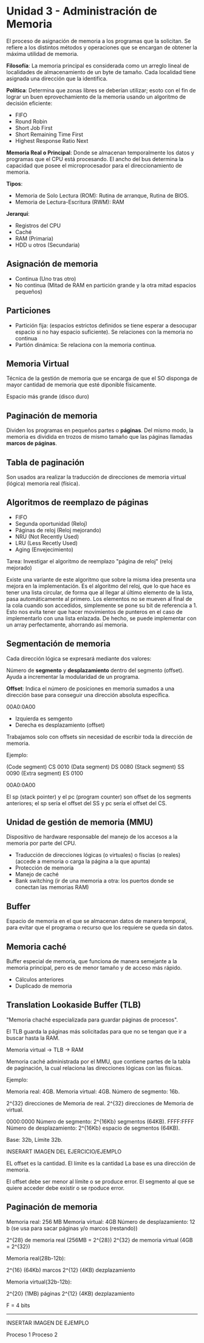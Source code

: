 # Unidad 3 - Administración de Memoria

El proceso de asignación de memoria a los programas que la solicitan. Se refiere
a los distintos métodos y operaciones que se encargan de obtener la máxima utilidad
de memoria.

**Filosofía**: La memoria principal es considerada como un arreglo lineal de localidades
de almacenamiento de un byte de tamaño. Cada localidad tiene asignada una
dirección que la identifica.

**Política**: Determina que zonas libres se deberían utilizar; esoto con el fin de
lograr un buen eprovechamiento de la memoria usando un algoritmo de decisión
eficiente:

- FIFO
- Round Robin
- Short Job First
- Short Remaining Time First
- Highest Response Ratio Next

**Memoria Real o Principal**: Donde se almacenan temporalmente los datos y
programas que el CPU está procesando. El ancho del bus determina la capacidad
que posee el microprocesador para el direccionamiento de memoria.

**Tipos**:

- Memoria de Solo Lectura (ROM): Rutina de arranque, Rutina de BIOS.
- Memoria de Lectura-Escritura (RWM): RAM

**Jerarquí**:

- Registros del CPU
- Caché
- RAM (Primaria)
- HDD u otros (Secundaria)

## Asignación de memoria

- Continua (Uno tras otro)
- No continua (Mitad de RAM en partición grande y la otra mitad espacios pequeños)

## Particiones

- Partición fija: (espacios estrictos definidos se tiene esperar a desocupar espacio si
no hay espacio suficiente). Se relaciones con la memoria no continua
- Partión dinámica: Se relaciona con la memoria continua.

## Memoria Virtual

Técnica de la gestión de memoria que se encarga de que el SO disponga de mayor
cantidad de memoria que esté diponible físicamente.

Espacio más grande (disco duro)

## Paginación de memoria

Dividen los programas en pequeños partes o **páginas**. Del mismo modo, la memoria
es dividida en trozos de mismo tamaño que las páginas llamadas **marcos de páginas**.

## Tabla de paginación

Son usados ara realizar la traducción de direcciones de memoria virtual (lógica)
memoria real (física).

## Algoritmos de reemplazo de páginas

- FIFO
- Segunda oportunidad (Reloj)
- Páginas de reloj (Reloj mejorando)
- NRU (Not Recently Used)
- LRU (Less Recetly Used)
- Aging (Envejecimiento)

Tarea: Investigar el algoritmo de reemplazo "página de reloj" (reloj mejorado)

Existe una variante de este algoritmo que sobre la misma idea presenta una mejora
en la implementación. Es el algoritmo del reloj, que lo que hace es tener una lista
circular, de forma que al llegar al último elemento de la lista, pasa automáticamente
al primero. Los elementos no se mueven al final de la cola cuando son accedidos,
simplemente se pone su bit de referencia a 1. Esto nos evita tener que hacer
movimientos de punteros en el caso de implementarlo con una lista enlazada. De
hecho, se puede implementar con un array perfectamente, ahorrando así memoria.

## Segmentación de memoria

Cada dirección lógica se expresará mediante dos valores:

Número de **segmento** y **desplazamiento** dentro del segmento (offset). Ayuda
a incrementar la modularidad de un programa.

**Offset**: Indica el número de posiciones en memoria sumados a una dirección
base para conseguir una dirección absoluta específica.

00A0:0A00

- Izquierda es semgento
- Derecha es desplazamiento (offset)

Trabajamos solo con offsets sin necesidad de escribir toda la dirección de
memoria.

Ejemplo:

(Code segment) CS 0010
(Data segment) DS 0080
(Stack segment) SS 0090
(Extra segment) ES 0100

00A0:0A00

El sp (stack pointer) y el pc (program counter) son offset de los segments
anteriores; el sp sería el offset del SS y pc sería el offset del CS.

## Unidad de gestión de memoria (MMU)

Dispositivo de hardware responsable del manejo de los accesos a la memoria por
parte del CPU.

- Traducción de direcciones lógicas (o virtuales) o físcias (o reales) (accede a memoria o carga la página a la que apunta)
- Protección de memoria
- Manejo de caché
- Bank switching (ir de una memoria a otra: los puertos donde se conectan las memorias RAM)

## Buffer

Espacio de memoria en el que se almacenan datos de manera temporal, para evitar
que el programa o recurso que los requiere se queda sin datos.

## Memoria caché

Buffer especial de memoria, que funciona de manera semejante a la memoria principal,
pero es de menor tamaño y de acceso más rápido.

- Cálculos anteriores
- Duplicado de memoria

## Translation Lookaside Buffer (TLB)

"Memoria chaché especializada para guardar páginas de procesos".

El TLB guarda la páginas más solicitadas para que no se tengan que ir a buscar
hasta la RAM.

Memoria virtual -> TLB -> RAM

Memoria caché administrada por el MMU, que contiene partes de la tabla de paginación,
la cual relaciona las direcciones lógicas con las físicas.

Ejemplo:

Memoria real: 4GB.
Memoria virtual: 4GB.
Número de segmento: 16b.

2^{32} direcciones de Memoria de real.
2^{32} direcciones de Memoria de virtual.

0000:0000 Número de segmento: 2^{16Kb} segmentos (64KB).
FFFF:FFFF Número de desplazamiento: 2^{16Kb} espacio de segmentos (64KB).

Base: 32b, Límite 32b.


INSERART IMAGEN DEL EJERCICIO/EJEMPLO

EL offset es la cantidad.
El límite es la cantidad
La base es una dirección de memoria.

El offset debe ser menor al límite o se produce error.
El segmento al que se quiere acceder debe existir o se rpoduce error.

## Paginación de memoria

Memoria real: 256 MB
Memoria virtual: 4GB
Número de desplazamiento: 12 b (se usa para sacar páginas y/o marcos (restando))

2^{28} de memoria real (256MB = 2^{28})
2^{32} de memoria virtual (4GB = 2^{32})

Memoria real(28b-12b):

2^{16} (64Kb) marcos
2^{12} (4KB) dezplazamiento

Memoria virtual(32b-12b):

2^{20} (1MB) páginas
2^{12} (4KB) dezplazamiento

F = 4 bits

---

INSERTAR IMAGEN DE EJEMPLO

Proceso 1
Proceso 2
